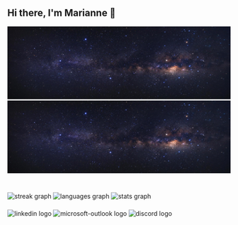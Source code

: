 ## Hi there, I'm Marianne 🌌

<img src="https://github.com/mzribel/mzribel/blob/main/img/banner.png">

<div align="center">
  <img height="" src="https://github.com/mzribel/mzribel/blob/main/img/banner.png"  />
</div>

###

<div align="left">
</div>

###

<br clear="both">

<div align="left">
  <img src="https://streak-stats.demolab.com?user=mzribel&locale=en&mode=weekly&theme=dracula&hide_border=false&border_radius=5&date_format=j%20M%5B%20Y%5D&order=3" height="200" alt="streak graph"  />
  <img src="https://github-readme-stats.vercel.app/api/top-langs?username=mzribel&locale=en&hide_title=false&layout=compact&card_width=320&langs_count=10&theme=dracula&hide_border=false&order=2" height="200" alt="languages graph"  />
  <img src="https://github-readme-stats.vercel.app/api?username=mzribel&hide_title=false&hide_rank=false&show_icons=true&include_all_commits=true&count_private=true&disable_animations=false&theme=dracula&locale=en&hide_border=false&order=1" height="169" alt="stats graph"  />
</div>

###

<div align="left">
  <img src="https://raw.githubusercontent.com/maurodesouza/profile-readme-generator/master/src/assets/icons/social/linkedin/default.svg" width="45" height="30" alt="linkedin logo"  />
  <img src="https://raw.githubusercontent.com/maurodesouza/profile-readme-generator/master/src/assets/icons/social/microsoft-outlook/default.svg" width="45" height="30" alt="microsoft-outlook logo"  />
  <img src="https://raw.githubusercontent.com/maurodesouza/profile-readme-generator/master/src/assets/icons/social/discord/default.svg" width="45" height="30" alt="discord logo"  />
</div>

###
